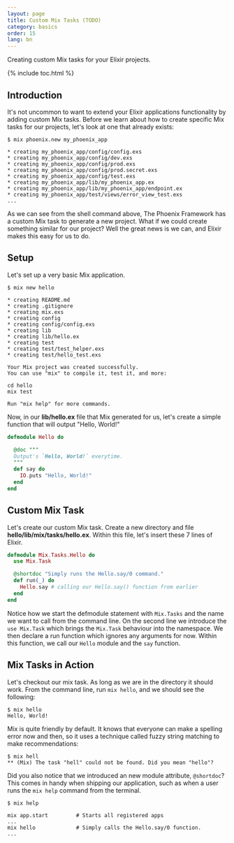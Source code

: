 ```yaml
---
layout: page
title: Custom Mix Tasks (TODO)
category: basics
order: 15
lang: bn
---
```


Creating custom Mix tasks for your Elixir projects.

{% include toc.html %}

## Introduction 

It's not uncommon to want to extend your Elixir applications functionality by adding custom Mix tasks. Before we learn about how to create specific Mix tasks for our projects, let's look at one that already exists:

```shell
$ mix phoenix.new my_phoenix_app

* creating my_phoenix_app/config/config.exs
* creating my_phoenix_app/config/dev.exs
* creating my_phoenix_app/config/prod.exs
* creating my_phoenix_app/config/prod.secret.exs
* creating my_phoenix_app/config/test.exs
* creating my_phoenix_app/lib/my_phoenix_app.ex
* creating my_phoenix_app/lib/my_phoenix_app/endpoint.ex
* creating my_phoenix_app/test/views/error_view_test.exs
...
```

As we can see from the shell command above, The Phoenix Framework has a custom Mix task to generate a new project. What if we could create something similar for our project? Well the great news is we can, and Elixir makes this easy for us to do.

## Setup

Let's set up a very basic Mix application.

```shell
$ mix new hello

* creating README.md
* creating .gitignore
* creating mix.exs
* creating config
* creating config/config.exs
* creating lib
* creating lib/hello.ex
* creating test
* creating test/test_helper.exs
* creating test/hello_test.exs

Your Mix project was created successfully.
You can use "mix" to compile it, test it, and more:

cd hello
mix test

Run "mix help" for more commands.
```

Now, in our **lib/hello.ex** file that Mix generated for us, let's create a simple function that will output "Hello, World!"

```elixir
defmodule Hello do

  @doc """
  Output's `Hello, World!` everytime.
  """
  def say do
    IO.puts "Hello, World!"
  end
end
```

## Custom Mix Task

Let's create our custom Mix task. Create a new directory and file **hello/lib/mix/tasks/hello.ex**. Within this file, let's insert these 7 lines of Elixir.

```elixir
defmodule Mix.Tasks.Hello do
  use Mix.Task

  @shortdoc "Simply runs the Hello.say/0 command."
  def run(_) do
    Hello.say # calling our Hello.say() function from earlier
  end
end
```

Notice how we start the defmodule statement with `Mix.Tasks` and the name we want to call from the command line. On the second line we introduce the `use Mix.Task` which brings the `Mix.Task` behaviour into the namespace. We then declare a run function which ignores any arguments for now. Within this function, we call our `Hello` module and the `say` function.

## Mix Tasks in Action

Let's checkout our mix task. As long as we are in the directory it should work. From the command line, run `mix hello`, and we should see the following:

```shell
$ mix hello
Hello, World!
```

Mix is quite friendly by default. It knows that everyone can make a spelling error now and then, so it uses a technique called fuzzy string matching to make recommendations:

```shell
$ mix hell
** (Mix) The task "hell" could not be found. Did you mean "hello"?
```

Did you also notice that we introduced an new module attribute, `@shortdoc`? This comes in handy when shipping our application, such as when a user runs the `mix help` command from the terminal.

```shell
$ mix help

mix app.start         # Starts all registered apps
...
mix hello             # Simply calls the Hello.say/0 function.
...
```
